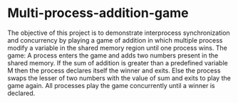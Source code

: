 # Multi-process-addition-game

The objective of this project is to demonstrate interprocess synchronization and concurrency by playing a game of addition in which multiple process modify a variable in the shared memory region until one process wins. 
The game: A process enters the game and adds two numbers present in the shared memory. If the sum of addition is greater than a predefined variable M then the process declares itself the winner and exits. Else the process swaps the lesser of two numbers with the value of sum and exits to play the game again. All processes play the game concurrently until a winner is declared.
